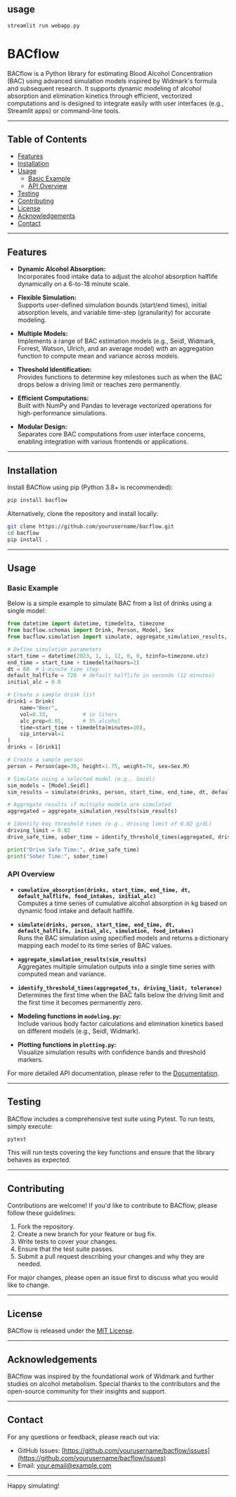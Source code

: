 ## usage

```bash
streamlit run webapp.py
```

# BACflow

BACflow is a Python library for estimating Blood Alcohol Concentration (BAC) using advanced simulation models inspired by Widmark's formula and subsequent research. It supports dynamic modeling of alcohol absorption and elimination kinetics through efficient, vectorized computations and is designed to integrate easily with user interfaces (e.g., Streamlit apps) or command-line tools.

---

## Table of Contents

- [Features](#features)
- [Installation](#installation)
- [Usage](#usage)
  - [Basic Example](#basic-example)
  - [API Overview](#api-overview)
- [Testing](#testing)
- [Contributing](#contributing)
- [License](#license)
- [Acknowledgements](#acknowledgements)
- [Contact](#contact)

---

## Features

- **Dynamic Alcohol Absorption:**  
  Incorporates food intake data to adjust the alcohol absorption halflife dynamically on a 6-to-18 minute scale.
  
- **Flexible Simulation:**  
  Supports user-defined simulation bounds (start/end times), initial absorption levels, and variable time-step (granularity) for accurate modeling.
  
- **Multiple Models:**  
  Implements a range of BAC estimation models (e.g., Seidl, Widmark, Forrest, Watson, Ulrich, and an average model) with an aggregation function to compute mean and variance across models.
  
- **Threshold Identification:**  
  Provides functions to determine key milestones such as when the BAC drops below a driving limit or reaches zero permanently.
  
- **Efficient Computations:**  
  Built with NumPy and Pandas to leverage vectorized operations for high-performance simulations.

- **Modular Design:**  
  Separates core BAC computations from user interface concerns, enabling integration with various frontends or applications.

---

## Installation

Install BACflow using pip (Python 3.8+ is recommended):

```bash
pip install bacflow
```

Alternatively, clone the repository and install locally:

```bash
git clone https://github.com/yourusername/bacflow.git
cd bacflow
pip install .
```

---

## Usage

### Basic Example

Below is a simple example to simulate BAC from a list of drinks using a single model:

```python
from datetime import datetime, timedelta, timezone
from bacflow.schemas import Drink, Person, Model, Sex
from bacflow.simulation import simulate, aggregate_simulation_results, identify_threshold_times

# Define simulation parameters
start_time = datetime(2023, 1, 1, 12, 0, 0, tzinfo=timezone.utc)
end_time = start_time + timedelta(hours=2)
dt = 60  # 1-minute time step
default_halflife = 720  # default halflife in seconds (12 minutes)
initial_alc = 0.0

# Create a sample drink list
drink1 = Drink(
    name="Beer",
    vol=0.33,           # in liters
    alc_prop=0.05,      # 5% alcohol
    time=start_time + timedelta(minutes=10),
    sip_interval=1
)
drinks = [drink1]

# Create a sample person
person = Person(age=30, height=1.75, weight=70, sex=Sex.M)

# Simulate using a selected model (e.g., Seidl)
sim_models = [Model.Seidl]
sim_results = simulate(drinks, person, start_time, end_time, dt, default_halflife, initial_alc, sim_models)

# Aggregate results if multiple models are simulated
aggregated = aggregate_simulation_results(sim_results)

# Identify key threshold times (e.g., driving limit of 0.02 g/dL)
driving_limit = 0.02
drive_safe_time, sober_time = identify_threshold_times(aggregated, driving_limit)

print("Drive Safe Time:", drive_safe_time)
print("Sober Time:", sober_time)
```

### API Overview

- **`cumulative_absorption(drinks, start_time, end_time, dt, default_halflife, food_intakes, initial_alc)`**  
  Computes a time series of cumulative alcohol absorption in kg based on dynamic food intake and default halflife.

- **`simulate(drinks, person, start_time, end_time, dt, default_halflife, initial_alc, simulation, food_intakes)`**  
  Runs the BAC simulation using specified models and returns a dictionary mapping each model to its time series of BAC values.

- **`aggregate_simulation_results(sim_results)`**  
  Aggregates multiple simulation outputs into a single time series with computed mean and variance.

- **`identify_threshold_times(aggregated_ts, driving_limit, tolerance)`**  
  Determines the first time when the BAC falls below the driving limit and the first time it becomes permanently zero.

- **Modeling functions in `modeling.py`:**  
  Include various body factor calculations and elimination kinetics based on different models (e.g., Seidl, Widmark).

- **Plotting functions in `plotting.py`:**  
  Visualize simulation results with confidence bands and threshold markers.

For more detailed API documentation, please refer to the [Documentation](https://github.com/yourusername/bacflow/docs).

---

## Testing

BACflow includes a comprehensive test suite using Pytest. To run tests, simply execute:

```bash
pytest
```

This will run tests covering the key functions and ensure that the library behaves as expected.

---

## Contributing

Contributions are welcome! If you'd like to contribute to BACflow, please follow these guidelines:

1. Fork the repository.
2. Create a new branch for your feature or bug fix.
3. Write tests to cover your changes.
4. Ensure that the test suite passes.
5. Submit a pull request describing your changes and why they are needed.

For major changes, please open an issue first to discuss what you would like to change.

---

## License

BACflow is released under the [MIT License](LICENSE).

---

## Acknowledgements

BACflow was inspired by the foundational work of Widmark and further studies on alcohol metabolism. Special thanks to the contributors and the open-source community for their insights and support.

---

## Contact

For any questions or feedback, please reach out via:

- GitHub Issues: [https://github.com/yourusername/bacflow/issues](https://github.com/yourusername/bacflow/issues)
- Email: your.email@example.com

---

Happy simulating!
